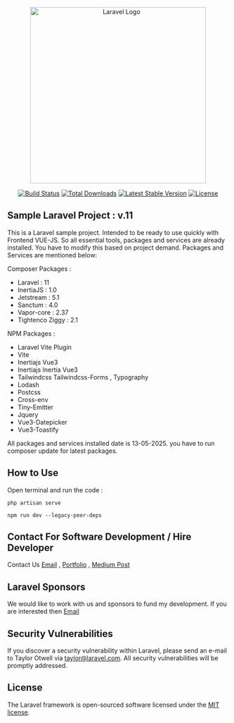 <p align="center"><a href="https://laravel.com" target="_blank"><img src="https://raw.githubusercontent.com/laravel/art/master/logo-lockup/5%20SVG/2%20CMYK/1%20Full%20Color/laravel-logolockup-cmyk-red.svg" width="400" alt="Laravel Logo"></a></p>

<p align="center">
<a href="https://github.com/laravel/framework/actions"><img src="https://github.com/laravel/framework/workflows/tests/badge.svg" alt="Build Status"></a>
<a href="https://packagist.org/packages/laravel/framework"><img src="https://img.shields.io/packagist/dt/laravel/framework" alt="Total Downloads"></a>
<a href="https://packagist.org/packages/laravel/framework"><img src="https://img.shields.io/packagist/v/laravel/framework" alt="Latest Stable Version"></a>
<a href="https://packagist.org/packages/laravel/framework"><img src="https://img.shields.io/packagist/l/laravel/framework" alt="License"></a>
</p>

## Sample Laravel Project : v.11 

This is a Laravel sample project. Intended to be ready to use quickly with Frontend VUE-JS. So all essential tools, packages and services are already installed. You have to modify this based on project demand. Packages and Services are mentioned below:

Composer Packages :

- Laravel : 11
- InertiaJS : 1.0
- Jetstream : 5.1
- Sanctum : 4.0
- Vapor-core : 2.37
- Tightenco Ziggy : 2.1


NPM Packages :
- Laravel Vite Plugin 
- Vite
- Inertiajs Vue3
- Inertiajs Inertia Vue3
- Tailwindcss Tailwindcss-Forms , Typography
- Lodash
- Postcss
- Cross-env
- Tiny-Emitter
- Jquery
- Vue3-Datepicker
- Vue3-Toastify


All packages and services installed date is 13-05-2025. you have to run composer update for latest packages.

## How to Use

Open terminal and run the code :

    php artisan serve 

    npm run dev --legacy-peer-deps

## Contact For Software Development / Hire Developer

Contact Us [Email](mailto:p1608088@gmail.com) , [Portfolio](https://my-react-portfoliy.netlify.app/#portfolio) , [Medium Post](https://ankuprsdpkp.medium.com/)

## Laravel Sponsors

We would like to work with us and sponsors to fund my development. If you are interested then [Email](mailto:p1608088@gmail.com) 


## Security Vulnerabilities

If you discover a security vulnerability within Laravel, please send an e-mail to Taylor Otwell via [taylor@laravel.com](mailto:taylor@laravel.com). All security vulnerabilities will be promptly addressed.

## License

The Laravel framework is open-sourced software licensed under the [MIT license](https://opensource.org/licenses/MIT).


